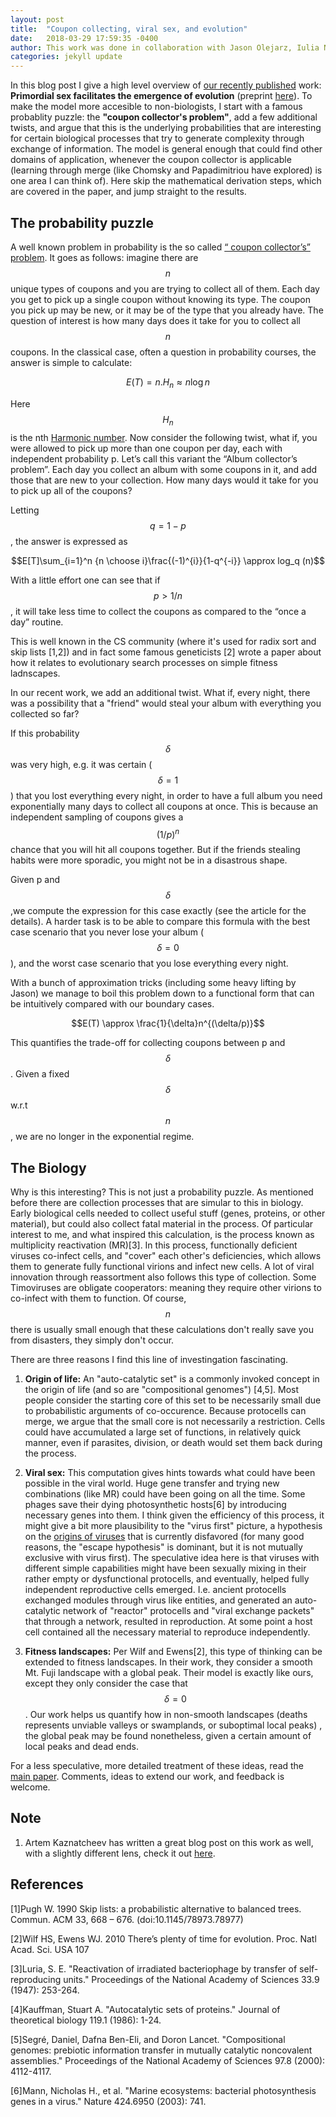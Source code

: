 ```yaml
---
layout: post
title:  "Coupon collecting, viral sex, and evolution"
date:   2018-03-29 17:59:35 -0400
author: This work was done in collaboration with Jason Olejarz, Iulia Neagu and Martin Nowak.
categories: jekyll update
---
```


<script type="text/x-mathjax-config">
        MathJax.Hub.Config({
            tex2jax: {
              skipTags: ['script', 'noscript', 'style', 'textarea', 'pre']
            }
          });

        MathJax.Hub.Queue(function() {
            var all = MathJax.Hub.getAllJax(), i;
            for(i=0; i < all.length; i += 1) {
                all[i].SourceElement().parentNode.className += ' has-jax';
            }
        });

</script>

<script type="text/javascript"
        src="https://cdn.mathjax.org/mathjax/latest/MathJax.js?config=TeX-AMS-MML_HTMLorMML"></script>
<script
  type="text/javascript"
  charset="utf-8"
  src="https://vincenttam.github.io/javascripts/MathJaxLocal.js"></script>

In this blog post I give a high level overview of [our recently published](http://rsif.royalsocietypublishing.org/content/15/139/20180003) work: __Primordial sex facilitates the emergence of evolution__ (preprint [here](https://arxiv.org/abs/1612.00825)). To make the model more accesible to non-biologists, I start with a famous probablity puzzle: the __"coupon collector's problem"__, add a few additional twists, and argue that this is the underlying probabilities that are interesting for certain biological processes that try to generate complexity through exchange of information. The model is general enough that could find other domains of application, whenever the coupon collector is applicable (learning through merge (like Chomsky and Papadimitriou have explored) is one area I can think of). Here skip the mathematical derivation steps, which are covered in the paper, and jump straight to the results.

## The probability puzzle

A well known problem in probability is the so called [“ coupon collector’s” problem](https://en.wikipedia.org/wiki/Coupon_collector%27s_problem). It goes as follows: imagine there are $$n$$ unique types of coupons and you are trying to collect all of them. Each day you get to pick up a single coupon without knowing its type. The coupon you pick up may be new, or it may be of the type that you already have. The question of interest is how many days does it take for you to collect all $$n$$ coupons. In the classical case, often a question in probability courses, the answer is simple to calculate:

$$E(T)= n. H_n \approx n \log n $$

Here $$H_n$$  is the nth [Harmonic number](https://en.wikipedia.org/wiki/Harmonic_number). Now consider the following twist, what if, you were allowed to pick up more than one coupon per day, each with independent probability p. Let’s call this variant the “Album collector’s problem”.  Each day you collect an album with some coupons in it, and add those that are new to your collection. How many days would it take for you to pick up all of the coupons? 

Letting $$q=1-p$$, the answer is expressed as  

$$E[T]\sum_{i=1}^n {n \choose i}\frac{(-1)^{i}}{1-q^{-i}} \approx log_q (n)$$


With a little effort one can see that if $$p > 1/n$$ , it will take less time to collect the coupons as compared to the “once a day” routine. 

This is well known in the CS community (where it's used for radix sort and skip lists [1,2]) and in fact some famous geneticists [2] wrote a paper about how it relates to evolutionary search processes on simple fitness ladnscapes. 

In our recent work, we add an additional twist. What if, every night, there was a possibility that a "friend" would steal your album with everything you collected so far?

If this probability $$\delta$$ was very high, e.g. it was certain ($$\delta=1$$) that you lost everything every night, in order to have a full album you need exponentially many days to collect all coupons at once. This is because an independent sampling of coupons gives a $$(1/p)^n$$ chance that you will hit all coupons together. But if the friends stealing habits were more sporadic, you might not be in a disastrous shape. 

Given p and $$\delta$$,we compute the expression for this case exactly (see the article for the details). A harder task is to be able to compare this formula with the best case scenario that you never lose your album ($$\delta=0$$), and the worst case scenario that you lose everything every night.

With a bunch of approximation tricks (including some heavy lifting by Jason) we manage to boil this problem down to a functional form that can be intuitively compared with our boundary cases.

$$E(T) \approx \frac{1}{\delta}n^{(\delta/p)}$$

This quantifies the trade-off for collecting coupons between p and $$\delta$$. Given a fixed $$\delta$$ w.r.t $$n$$, we are no longer in the exponential regime.

## The Biology

Why is this interesting? This is not just a probability puzzle. As mentioned before there are collection processes that are simular to this in biology. Early biological cells needed to collect useful stuff (genes, proteins, or other material), but could also collect fatal material in the process.  Of particular interest to me, and what inspired this calculation, is the process known as multiplicity reactivation (MR)[3]. In this process, functionally deficient viruses co-infect cells, and "cover" each other's deficiencies, which allows them to generate fully functional virions and infect new cells. A lot of viral innovation through reassortment also follows this type of collection. Some Timoviruses are obligate cooperators: meaning they require other virions to co-infect with them to function. Of course, $$n$$ there is usually small enough that these calculations don't really save you from disasters, they simply don't occur.

There are three reasons I find this line of investingation fascinating.

1. __Origin of life:__ An "auto-catalytic set" is a commonly invoked concept in the origin of life (and so are "compositional genomes") [4,5]. Most people consider the starting core of this set to be necessarily small due to probabilistic arguments of co-occurence. Because protocells can merge, we argue that the small core is not necessarily a restriction. Cells could have accumulated a large set of functions, in relatively quick manner, even if parasites, division, or death would set them back during the process. 

2. __Viral sex:__ This computation gives hints towards what could have been possible in the viral world. Huge gene transfer and trying new combinations (like MR) could have been going on all the time. Some phages save their dying photosynthetic hosts[6] by introducing necessary genes into them. I think given the efficiency of this process, it might give a bit more plausibility to the "virus first" picture, a hypothesis on the [origins of viruses](https://en.wikipedia.org/wiki/Virus#Origins) that is currently disfavored (for many good reasons, the "escape hypothesis" is dominant, but it is not mutually exclusive with virus first). The speculative idea here is that viruses with different simple capabilities might have been sexually mixing in their rather empty or dysfunctional protocells, and eventually, helped fully independent reproductive cells emerged. I.e. ancient protocells exchanged modules through virus like entities, and generated an auto-catalytic network of "reactor" protocells and "viral exchange packets" that through a network, resulted in reproduction. At some point a host cell contained all the necessary material to reproduce independently. 

3. __Fitness landscapes:__ Per Wilf and Ewens[2], this type of thinking can be extended to fitness landscapes. In their work, they consider a smooth Mt. Fuji landscape with a global peak. Their model is exactly like ours, except they only consider the case that $$\delta=0$$. Our work helps us quantify how in non-smooth landscapes (deaths represents unviable valleys or swamplands, or suboptimal local peaks) , the global peak may be found nonetheless, given a certain amount of local peaks and dead ends.

For a less speculative, more detailed treatment of these ideas, read the [main paper](https://arxiv.org/abs/1612.00825). Comments, ideas to extend our work, and feedback is welcome. 

## Note

1. Artem Kaznatcheev has written a great blog post on this work as well, with a slightly different lens, check it out [here](https://egtheory.wordpress.com/2016/12/18/fusion-and-sex/). 

## References

[1]Pugh W. 1990 Skip lists: a probabilistic alternative to balanced trees. Commun. ACM 33, 668 – 676. (doi:10.1145/78973.78977)

[2]Wilf HS, Ewens WJ. 2010 There’s plenty of time for evolution. Proc. Natl Acad. Sci. USA 107

[3]Luria, S. E. "Reactivation of irradiated bacteriophage by transfer of self-reproducing units." Proceedings of the National Academy of Sciences 33.9 (1947): 253-264.

[4]Kauffman, Stuart A. "Autocatalytic sets of proteins." Journal of theoretical biology 119.1 (1986): 1-24.

[5]Segré, Daniel, Dafna Ben-Eli, and Doron Lancet. "Compositional genomes: prebiotic information transfer in mutually catalytic noncovalent assemblies." Proceedings of the National Academy of Sciences 97.8 (2000): 4112-4117.

[6]Mann, Nicholas H., et al. "Marine ecosystems: bacterial photosynthesis genes in a virus." Nature 424.6950 (2003): 741.





